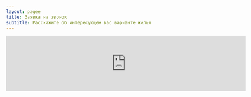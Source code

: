 ```yaml
---
layout: pagee
title: Заявка на звонок
subtitle: Расскажите об интересующем вас варианте жилья
---
```


<script src="https://yastatic.net/s3/frontend/forms/_/embed.js"></script><iframe src="https://forms.yandex.com/u/64f8c362e010db7398fe0de4/?iframe=1" frameborder="0" name="ya-form-64f8c362e010db7398fe0de4" width="650"></iframe>
